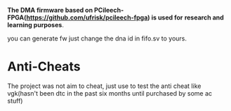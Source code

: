 **The DMA firmware based on PCileech-FPGA(https://github.com/ufrisk/pcileech-fpga) is used for** **research and learning purposes**.

you can generate fw just change the dna id in fifo.sv to yours.

# Anti-Cheats

The project was not aim to cheat, just use to test the anti cheat like vgk(hasn't been dtc in the past six months until purchased by some ac stuff)
